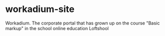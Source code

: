 # workadium-site
Workadium. The corporate portal that has grown up on the course "Basic markup" in the school online education Loftshool
